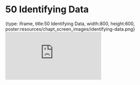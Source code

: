 # 50 Identifying Data
 
{type: iframe, title:50 Identifying Data, width:800, height:600, poster:resources/chapt_screen_images/identifying-data.png}
![](https://datatrail-jhu.github.io/DataTrail/no_toc/identifying-data.html)
 

 
